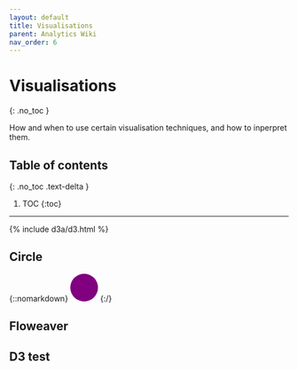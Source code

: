 ```yaml
---
layout: default
title: Visualisations
parent: Analytics Wiki
nav_order: 6
---
```


# Visualisations
{: .no_toc }


How and when to use certain visualisation techniques, and how to inperpret them.
## Table of contents
{: .no_toc .text-delta }

1. TOC
{:toc}

---

{% include d3a/d3.html %}

## Circle

{::nomarkdown}
<svg width="50" height="50">
  <circle cx="25" cy="25" r="25" fill="purple" />
</svg>
{:/}

## Floweaver


## D3 test 